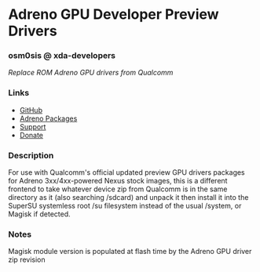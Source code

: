 # Adreno GPU Developer Preview Drivers
### osm0sis @ xda-developers
*Replace ROM Adreno GPU drivers from Qualcomm*

### Links
* [GitHub](https://github.com/Magisk-Modules-Repo/Adreno-Systemless-Installer)
* [Adreno Packages](https://basketbuild.com/devs/osm0sis/adreno)
* [Support](https://forum.xda-developers.com/google-nexus-5/themes-apps/marshmallow-qualcomm-adreno-gpu-drivers-t3228002/post67117557#post67117557)
* [Donate](https://forum.xda-developers.com/donatetome.php?u=4544860)

### Description
For use with Qualcomm's official updated preview GPU drivers packages for Adreno 3xx/4xx-powered Nexus stock images, this is a different frontend to take whatever device zip from Qualcomm is in the same directory as it (also searching /sdcard) and unpack it then install it into the SuperSU systemless root /su filesystem instead of the usual /system, or Magisk if detected.

### Notes
Magisk module version is populated at flash time by the Adreno GPU driver zip revision
